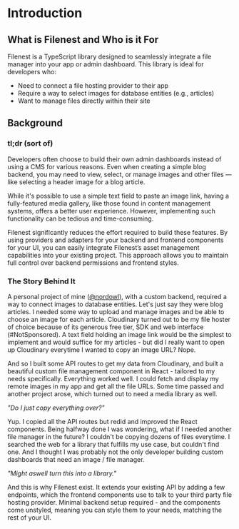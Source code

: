 # Introduction

## What is Filenest and Who is it For

Filenest is a TypeScript library designed to seamlessly integrate a file manager into your app or admin dashboard. This library is ideal for developers who:
- Need to connect a file hosting provider to their app
- Require a way to select images for database entities (e.g., articles)
- Want to manage files directly within their site

## Background

### tl;dr (sort of)
Developers often choose to build their own admin dashboards instead of using a CMS for various reasons. Even when creating a simple blog backend, you may need to view, select, or manage images and other files — like selecting a header image for a blog article.

While it's possible to use a simple text field to paste an image link, having a fully-featured media gallery, like those found in content management systems, offers a better user experience. However, implementing such functionality can be tedious and time-consuming.

Filenest significantly reduces the effort required to build these features. By using providers and adapters for your backend and frontend components for your UI, you can easily integrate Filenest’s asset management capabilities into your existing project. This approach allows you to maintain full control over backend permissions and frontend styles.

### The Story Behind It
A personal project of mine ([@nordowl](https://github.com/nordowl)), with a custom backend, required a way to connect images to database entities. Let's just say they were blog articles. I needed some way to upload and manage images and be able to choose an image for each article. Cloudinary turned out to be my file hoster of choice because of its generous free tier, SDK and web interface (#NotSponsored). A text field holding an image link would be the simplest to implement and would suffice for my articles - but did I really want to open up Cloudinary everytime I wanted to copy an image URL? Nope.

And so I built some API routes to get my data from Cloudinary, and built a beautiful custom file management component in React - tailored to my needs specifically. Everything worked well. I could fetch and display my remote images in my app and get all the file URLs. Some time passed and another project arose, which turned out to need a media library as well.

_"Do I just copy everything over?"_

Yup. I copied all the API routes but redid and improved the React components. Being halfway done I was wondering, what if I needed another file manager in the future? I couldn't be copying dozens of files everytime. I searched the web for a library that fulfills my use case, but couldn't find one. And I thought I was probably not the only developer building custom dashboards that need an image / file manager.

_"Might aswell turn this into a library."_

And this is why Filenest exist. It extends your existing API by adding a few endpoints, which the frontend components use to talk to your third party file hosting provider. Minimal backend setup required - and the components come unstyled, meaning you can style them to your needs, matching the rest of your UI.